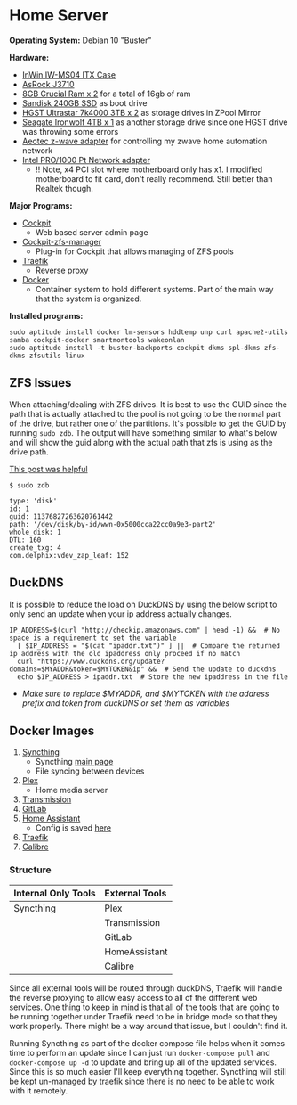 # Home Server

**Operating System:** Debian 10 "Buster"

**Hardware:**

- [InWin IW-MS04 ITX Case](https://www.amazon.com/gp/product/B0167NCADS)
- [AsRock J3710](https://www.amazon.com/gp/product/B01E97ZTPA)
- [8GB Crucial Ram x 2](https://www.amazon.com/gp/product/B006YG8X9Y) for a total of 16gb of ram
- [Sandisk 240GB SSD](https://www.amazon.com/gp/product/B01F9G43WU) as boot drive
- [HGST Ultrastar 7k4000 3TB x 2](https://www.amazon.com/gp/product/B01LYVD7ME) as storage drives in ZPool Mirror
- [Seagate Ironwolf 4TB x 1](https://smile.amazon.com/gp/product/B07H289S79/) as another storage drive since one HGST 
  drive was throwing some errors
- [Aeotec z-wave adapter](https://www.amazon.com/gp/product/B00X0AWA6E) for controlling my zwave home automation network
- [Intel PRO/1000 Pt Network adapter](https://www.amazon.com/gp/product/B000BMZHX2/)
  - !! Note, x4 PCI slot where motherboard only has x1.  I modified motherboard to fit card, don't really recommend. 
    Still better than Realtek though.  


**Major Programs:**

* [Cockpit](https://github.com/cockpit-project/cockpit)
    * Web based server admin page
* [Cockpit-zfs-manager](https://github.com/optimans/cockpit-zfs-manager)
    * Plug-in for Cockpit that allows managing of ZFS pools
* [Traefik](https://github.com/containous/traefik)
    * Reverse proxy
* [Docker](https://www.docker.com/)
    * Container system to hold different systems.  Part of the main way that the system is organized.  
    

**Installed programs:**

    sudo aptitude install docker lm-sensors hddtemp unp curl apache2-utils samba cockpit-docker smartmontools wakeonlan
    sudo aptitude install -t buster-backports cockpit dkms spl-dkms zfs-dkms zfsutils-linux
    
## ZFS Issues

When attaching/dealing with ZFS drives.  It is best to use the GUID since the path that is actually attached to the pool
is not going to be the normal part of the drive, but rather one of the partitions.  It's possible to get the GUID by 
running `sudo zdb`.  The output will have something similar to what's below and will show the guid along with the
actual path that zfs is using as the drive path.  

[This post was helpful](https://askubuntu.com/questions/593619/zfs-on-linux-no-such-device-in-pool)

```shell
$ sudo zdb

type: 'disk'
id: 1
guid: 11376827263620761442
path: '/dev/disk/by-id/wwn-0x5000cca22cc0a9e3-part2'
whole_disk: 1
DTL: 160
create_txg: 4
com.delphix:vdev_zap_leaf: 152
```
    
## DuckDNS

It is possible to reduce the load on DuckDNS by using the below script to only send an update when your ip address
 actually changes.  

    IP_ADDRESS=$(curl "http://checkip.amazonaws.com" | head -1) &&  # No space is a requirement to set the variable
      [ $IP_ADDRESS = "$(cat "ipaddr.txt")" ] ||  # Compare the returned ip address with the old ipaddress only proceed if no match  
      curl "https://www.duckdns.org/update?domains=$MYADDR&token=$MYTOKEN&ip" &&  # Send the update to duckdns  
      echo $IP_ADDRESS > ipaddr.txt  # Store the new ipaddress in the file  

- _Make sure to replace $MYADDR, and $MYTOKEN with the address prefix and token from duckDNS or set them as variables_

## Docker Images

1. [Syncthing](https://github.com/linuxserver/docker-syncthing)
    * Syncthing [main page](https://syncthing.net/)
    * File syncing between devices
2. [Plex](https://github.com/plexinc/pms-docker)
    * Home media server
3. [Transmission](https://github.com/linuxserver/docker-transmission)
4. [GitLab](https://docs.gitlab.com/omnibus/docker/)
5. [Home Assistant](https://www.home-assistant.io/docs/installation/docker/)
    * Config is saved [here](https://github.com/Otto-G/HomeAutomation/blob/master/configuration.yaml)
6. [Traefik](https://docs.traefik.io/getting-started/install-traefik/#use-the-official-docker-image)
7. [Calibre](https://github.com/linuxserver/docker-calibre-web)

### Structure 

| Internal Only Tools | External Tools       | 
| :---                | :---                 |
| Syncthing           | Plex                 |
|                     | Transmission         |
|                     | GitLab               |
|                     | HomeAssistant        |
|                     | Calibre              |

Since all external tools will be routed through duckDNS, 
Traefik will handle the reverse proxying to allow easy access to 
all of the different web services.  One thing to keep in mind is that 
all of the tools that are going to be running together under Traefik 
need to be in bridge mode so that they work properly.  There might be 
a way around that issue, but I couldn't find it.  

Running Syncthing as part of the docker compose file helps when it comes
time to perform an update since I can just run `docker-compose pull` and
`docker-compose up -d` to update and bring up all of the updated services.  
Since this is so much easier I'll keep everything together.  Syncthing 
will still be kept un-managed by traefik since there is no need to be able 
to work with it remotely.  